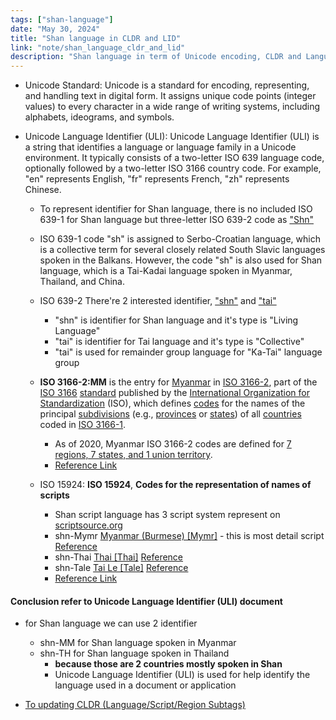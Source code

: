 ```yaml
---
tags: ["shan-language"]
date: "May 30, 2024"
title: "Shan language in CLDR and LID"
link: "note/shan_language_cldr_and_lid"
description: "Shan language in term of Unicode encoding, CLDR and Language Identifier"
---
```


- Unicode Standard: Unicode is a standard for encoding, representing, and handling text in digital form. It assigns unique code points (integer values) to every character in a wide range of writing systems, including alphabets, ideograms, and symbols.

- Unicode Language Identifier (ULI): Unicode Language Identifier (ULI) is a string that identifies a language or language family in a Unicode environment. It typically consists of a two-letter ISO 639 language code, optionally followed by a two-letter ISO 3166 country code. For example, "en" represents English, "fr" represents French, "zh" represents Chinese.

  - To represent identifier for Shan language, there is no included ISO 639-1 for Shan language but three-letter ISO 639-2 code as ["Shn"](https://www.loc.gov/standards/iso639-2/php/langcodes_name.php?code_ID=399)

  - ISO 639-1 code "sh" is assigned to Serbo-Croatian language, which is a collective term for several closely related South Slavic languages spoken in the Balkans. However, the code "sh" is also used for Shan language, which is a Tai-Kadai language spoken in Myanmar, Thailand, and China.

  - ISO 639-2 There're 2 interested identifier, ["shn"](https://www.loc.gov/standards/iso639-2/php/langcodes_name.php?code_ID=436) and ["tai"](https://www.loc.gov/standards/iso639-2/php/langcodes_name.php?code_ID=436)
    - "shn" is identifier for Shan language and it's type is "Living Language"
    - "tai" is identifier for Tai language and it's type is "Collective"
    - "tai" is used for remainder group language for "Ka-Tai" language group

  - **ISO 3166-2:MM** is the entry for [Myanmar](https://en.wikipedia.org/wiki/Myanmar) in [ISO 3166-2](https://en.wikipedia.org/wiki/ISO_3166-2), part of the [ISO 3166](https://en.wikipedia.org/wiki/ISO_3166) [standard](https://en.wikipedia.org/wiki/Standardization) published by the [International Organization for Standardization](https://en.wikipedia.org/wiki/International_Organization_for_Standardization) (ISO), which defines [codes](https://en.wikipedia.org/wiki/Code) for the names of the principal [subdivisions](https://en.wikipedia.org/wiki/Country_subdivision) (e.g., [provinces](https://en.wikipedia.org/wiki/Province) or [states](https://en.wikipedia.org/wiki/State_(administrative_division))) of all [countries](https://en.wikipedia.org/wiki/Country) coded in [ISO 3166-1](https://en.wikipedia.org/wiki/ISO_3166-1).
    - As of 2020, Myanmar ISO 3166-2 codes are defined for [7 regions, 7 states, and 1 union territory](https://en.wikipedia.org/wiki/Regions_and_states_of_Burma).
    - [Reference Link](https://en.wikipedia.org/wiki/ISO_3166-2:MM)

  - ISO 15924: **ISO 15924**, **Codes for the representation of names of scripts**
    - Shan script language has 3 script system represent on [scriptsource.org](https://scriptsource.org/cms/scripts/page.php?item_id=subtag_detail&uid=eea9c6hvfb)
    - shn-Mymr [Myanmar (Burmese) [Mymr]](https://scriptsource.org/cms/scripts/page.php?item_id=script_detail&key=Mymr) - this is most detail script [Reference](https://scriptsource.org/cms/scripts/page.php?item_id=wrSys_detail&key=shn-Mymr)
    - shn-Thai [Thai [Thai]](https://scriptsource.org/cms/scripts/page.php?item_id=script_detail&key=Thai) [Reference](https://scriptsource.org/cms/scripts/page.php?item_id=subtag_detail&uid=eea9c6hvfb)
    - shn-Tale [Tai Le [Tale]](https://scriptsource.org/cms/scripts/page.php?item_id=script_detail&key=Tale) [Reference](https://scriptsource.org/cms/scripts/page.php?item_id=wrSys_detail&key=shn-Tale)
    - [Reference Link](https://scriptsource.org/cms/scripts/page.php?item_id=language_detail&key=shn)

#### Conclusion refer to Unicode Language Identifier (ULI) document

- for Shan language we can use 2 identifier
  - shn-MM for Shan language spoken in Myanmar
  - shn-TH for Shan language spoken in Thailand
    - **because those are 2 countries mostly spoken in Shan**
    - Unicode Language Identifier (ULI) is used for help identify the language used in a document or application

- [To updating CLDR (Language/Script/Region Subtags)](https://cldr.unicode.org/development/updating-codes/update-languagescriptregion-subtags)
